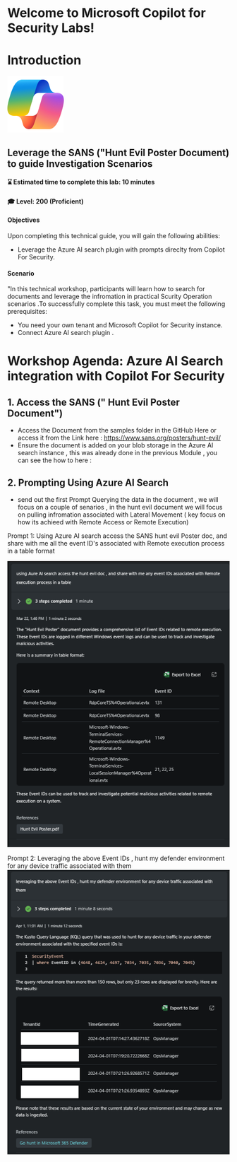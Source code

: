 # Welcome to Microsoft Copilot for Security Labs!
# Introduction
![Security CoPilot Logo](https://github.com/Azure/Copilot-For-Security/blob/main/Images/ic_fluent_copilot_64_64%402x.png)
##  Leverage the SANS ("Hunt Evil Poster Document) to guide Investigation Scenarios
#### ⌛ Estimated time to complete this lab: 10 minutes
#### 🎓 Level: 200 (Proficient)

#### Objectives

Upon completing this technical guide, you will gain the following abilities:<br>

* Leverage the Azure AI search plugin with prompts direclty from Copilot For Security.<br>


#### Scenario
"In this technical workshop, participants will learn how to search for documents and leverage the infromation in practical Scurity Operation scenarios .To successfully complete this task, you must meet the following prerequisites:<br>

* You need your own tenant and Microsoft Copilot for Security instance.<br>
* Connect Azure AI search plugin  .<br>


# Workshop Agenda: Azure AI Search integration with Copilot For Security 

## 1. Access the SANS (" Hunt Evil Poster Document")
- Access the Document from the samples folder in the GitHub Here  or access it from the Link here : https://www.sans.org/posters/hunt-evil/
- Ensure the document is added on your blob storage in the Azure AI search instance , this was already done in the previous Module , you can see the how to here :

## 2. Prompting Using Azure AI Search 

- send out the first Prompt Querying the data in the document , we will focus on a couple of senarios , in the hunt evil document we will focus on pulling infromation associated with Lateral Movement ( key focus on how its achieed with Remote Access or Remote Execution)

Prompt 1: Using Azure AI search access the SANS hunt evil Poster doc, and share with me all the event ID's associated with Remote execution process in a table format

![Hunt Evil Poster](https://github.com/Azure/Copilot-For-Security/blob/main/Images/KB%20Images/huntevil.png?raw=true)

Prompt 2: Leveraging the above Event IDs , hunt my defender environment for any device traffic associated with them
![Hunt Evil Poster 2](https://github.com/Azure/Copilot-For-Security/blob/main/Images/KB%20Images/huntevil2.png?raw=true)

